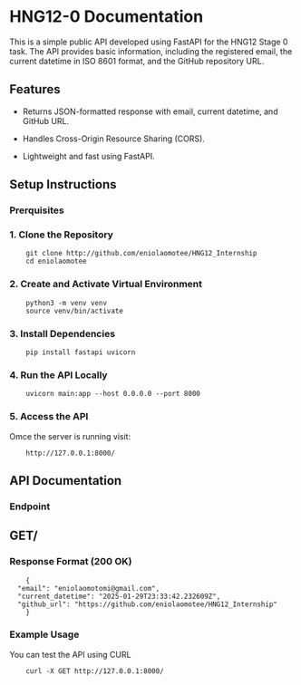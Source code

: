 # HNG12-0  Documentation

This is a simple public API developed using FastAPI for the HNG12 Stage 0 task. The API provides basic information, including the registered email, the current datetime in ISO 8601 format, and the GitHub repository URL.


## Features

- Returns JSON-formatted response with email, current datetime, and GitHub URL.

- Handles Cross-Origin Resource Sharing (CORS).

- Lightweight and fast using FastAPI.

## Setup Instructions
### Prerquisites
### 1. Clone the Repository
```
    git clone http://github.com/eniolaomotee/HNG12_Internship
    cd eniolaomotee
```

### 2. Create and Activate Virtual Environment
```
    python3 -m venv venv  
    source venv/bin/activate 
```

### 3. Install Dependencies
```
    pip install fastapi uvicorn
```

### 4. Run the API Locally
```
    uvicorn main:app --host 0.0.0.0 --port 8000
```

### 5. Access the API
Omce the server is running visit:
```
    http://127.0.0.1:8000/
```

## API Documentation
### Endpoint
## GET/

### Response Format (200 OK)
```
    {
  "email": "eniolaomotomi@gmail.com",
  "current_datetime": "2025-01-29T23:33:42.232609Z",
  "github_url": "https://github.com/eniolaomotee/HNG12_Internship"
    }
```
### Example Usage
You can test the API using CURL
```
    curl -X GET http://127.0.0.1:8000/
```
